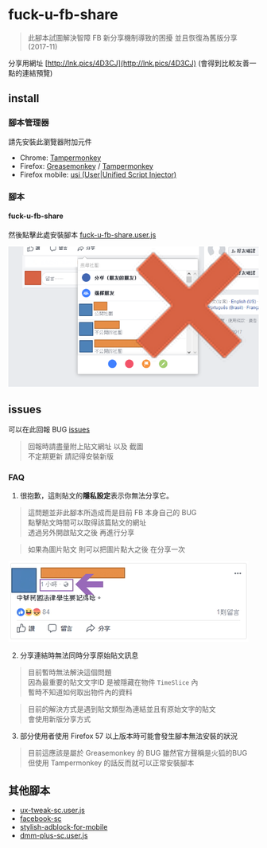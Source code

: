 # fuck-u-fb-share

> 此腳本試圖解決智障 FB 新分享機制導致的困擾 並且恢復為舊版分享 (2017-11)

分享用網址 [http://lnk.pics/4D3CJ](http://lnk.pics/4D3CJ) (會得到比較友善一點的連結預覽)

## install

### 腳本管理器

請先安裝此瀏覽器附加元件

- Chrome: [Tampermonkey](https://chrome.google.com/webstore/detail/tampermonkey/dhdgffkkebhmkfjojejmpbldmpobfkfo)
- Firefox: [Greasemonkey](https://addons.mozilla.org/firefox/addon/greasemonkey/) / [Tampermonkey](https://addons.mozilla.org/zh-TW/firefox/addon/tampermonkey/)
- Firefox mobile: [usi (User|Unified Script Injector)](https://addons.mozilla.org/firefox/addon/userunified-script-injector/)

### 腳本

#### fuck-u-fb-share

然後點擊此處安裝腳本 [fuck-u-fb-share.user.js](https://github.com/bluelovers/gm-user-scripts/raw/master/dist/fuck-u-fb-share.user.js)

![fuck-u-fb-share](fuck-u-fb-share.png)

## issues

可以在此回報 BUG [issues](https://github.com/bluelovers/gm-user-scripts/issues)

> 回報時請盡量附上貼文網址 以及 截圖<br/>
> 不定期更新 請記得安裝新版

### FAQ

1. 很抱歉，這則貼文的**隱私設定**表示你無法分享它。

> 這問題並非此腳本所造成而是目前 FB 本身自己的 BUG<br/>
> 點擊貼文時間可以取得該篇貼文的網址<br/>
> 透過另外開啟貼文之後 再進行分享

> 如果為圖片貼文 則可以把圖片點大之後 在分享一次

![fb bug](images/2017-11-24-16-11-30-2.jpg)

2. 分享連結時無法同時分享原始貼文訊息

> 目前暫時無法解決這個問題<br/>
> 因為最重要的貼文文字ID 是被隱藏在物件 `TimeSlice` 內<br/>
> 暫時不知道如何取出物件內的資料<br/>

> 目前的解決方式是遇到貼文類型為連結並且有原始文字的貼文<br/>
> 會使用新版分享方式<br/>

3. 部分使用者使用 Firefox 57 以上版本時可能會發生腳本無法安裝的狀況

> 目前這應該是屬於 Greasemonkey 的 BUG 雖然官方聲稱是火狐的BUG<br/>
> 但使用 Tampermonkey 的話反而就可以正常安裝腳本

## 其他腳本

* [ux-tweak-sc.user.js](https://github.com/bluelovers/gm-user-scripts/raw/master/dist/ux-tweak-sc.user.js)
* [facebook-sc](https://userstyles.org/styles/113811/facebook-sc)
* [stylish-adblock-for-mobile](http://pics.ee/hcbu)
* [dmm-plus-sc.user.js](https://github.com/bluelovers/gm-user-scripts/raw/master/dist/dmm-plus-sc.user.js)

